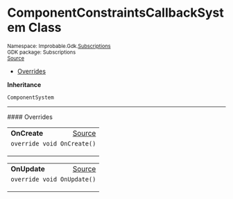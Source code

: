 
# ComponentConstraintsCallbackSystem Class
<sup>
Namespace: Improbable.Gdk.<a href="{{urlRoot}}/api/subscriptions-index">Subscriptions</a><br/>
GDK package: Subscriptions<br/>
<a href="https://www.github.com/spatialos/gdk-for-unity/blob/0.3.3/workers/unity/Packages/io.improbable.gdk.core/Subscriptions/Systems/ComponentConstraintsCallbackSystem.cs/#L11">Source</a>
<style>
a code {
                    padding: 0em 0.25em!important;
}
code {
                    background-color: #ffffff!important;
}
</style>
</sup>
<nav id="pageToc" class="page-toc"><ul><li><a href="#overrides">Overrides</a>
</ul></nav>



</p>

<b>Inheritance</b>

<code>ComponentSystem</code>












</p>
<hr style="width:100%; border-top-color:#d8d8d8" />
#### Overrides


</p>




<table width="100%">
    <tr>
        <td style="border-right:none"><a id="oncreate"></a><b>OnCreate</b></td>
        <td style="border-left:none; text-align:right"><a href="https://www.github.com/spatialos/gdk-for-unity/blob/0.3.3/workers/unity/Packages/io.improbable.gdk.core/Subscriptions/Systems/ComponentConstraintsCallbackSystem.cs/#L113">Source</a></td>
    </tr>
    <tr>
        <td colspan="2">
<code>override void OnCreate()</code></p>






</td>
    </tr>
</table>


<table width="100%">
    <tr>
        <td style="border-right:none"><a id="onupdate"></a><b>OnUpdate</b></td>
        <td style="border-left:none; text-align:right"><a href="https://www.github.com/spatialos/gdk-for-unity/blob/0.3.3/workers/unity/Packages/io.improbable.gdk.core/Subscriptions/Systems/ComponentConstraintsCallbackSystem.cs/#L121">Source</a></td>
    </tr>
    <tr>
        <td colspan="2">
<code>override void OnUpdate()</code></p>






</td>
    </tr>
</table>




